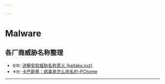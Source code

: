 ```yaml
---

---
```


# Malware

## 各厂商威胁名称整理

- `安软`: [详解安软威胁名称意义 (kaitaku.xyz)](https://www.kaitaku.xyz/misc/antivirus/)
- `卡巴`: [卡巴斯基：病毒是怎么命名的-PChome](https://m.pchome.net/article/content-513157-all.html)

---

